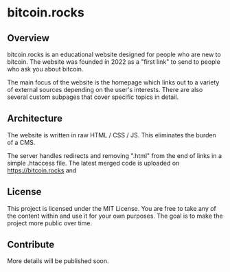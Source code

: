 # bitcoin.rocks
## Overview
bitcoin.rocks is an educational website designed for people who are new to bitcoin. The website was founded in 2022 as a "first link" to send to people who ask you about bitcoin.

The main focus of the website is the homepage which links out to a variety of external sources depending on the user's interests. There are also several custom subpages that cover specific topics in detail.

## Architecture
The website is written in raw HTML / CSS / JS. This eliminates the burden of a CMS.

The server handles redirects and removing ".html" from the end of links in a simple .htaccess file. The latest merged code is uploaded on https://bitcoin.rocks and

## License

This project is licensed under the MIT License. You are free to take any of the content within and use it for your own purposes. The goal is to make the project more public over time.

## Contribute
More details will be published soon.
